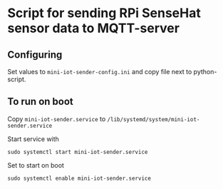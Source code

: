 # Script for sending RPi SenseHat sensor data to MQTT-server

## Configuring

Set values to ```mini-iot-sender-config.ini``` and copy file next to python-script.

## To run on boot

Copy ```mini-iot-sender.service``` to ```/lib/systemd/system/mini-iot-sender.service```

Start service with

    sudo systemctl start mini-iot-sender.service

Set to start on boot

    sudo systemctl enable mini-iot-sender.service